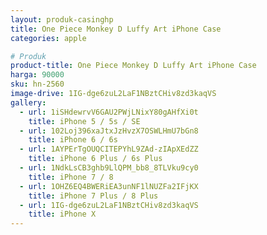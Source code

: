 ```yaml
---
layout: produk-casinghp
title: One Piece Monkey D Luffy Art iPhone Case
categories: apple

# Produk
product-title: One Piece Monkey D Luffy Art iPhone Case
harga: 90000
sku: hn-2560
image-drive: 1IG-dge6zuL2LaF1NBztCHiv8zd3kaqVS
gallery:
  - url: 1iSHdewrvV6GAU2PWjLNixY80gAHfXi0t
    title: iPhone 5 / 5s / SE
  - url: 102Loj396xaJtxJzHvzX7OSWLHmU7bGn8
    title: iPhone 6 / 6s
  - url: 1AYPErTgOUQCITEPYhL9ZAd-zIApXEdZZ
    title: iPhone 6 Plus / 6s Plus
  - url: 1NdkLsCB3ghb9LlQPM_bb8_8TLVku9cy0
    title: iPhone 7 / 8
  - url: 1OHZ6EQ4BWERiEA3unNF1lNUZFa2IFjKX
    title: iPhone 7 Plus / 8 Plus
  - url: 1IG-dge6zuL2LaF1NBztCHiv8zd3kaqVS
    title: iPhone X
---
```

